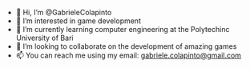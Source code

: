 - 👋 Hi, I’m @GabrieleColapinto
- 👀 I’m interested in game development
- 🌱 I’m currently learning computer engineering at the Polytechinc University of Bari
- 💞️ I’m looking to collaborate on the development of amazing games
- 📫 You can reach me using my email: gabriele.colapinto@gmail.com

<!---
GabrieleColapinto/GabrieleColapinto is a ✨ special ✨ repository because its `README.md` (this file) appears on your GitHub profile.
You can click the Preview link to take a look at your changes.
--->
